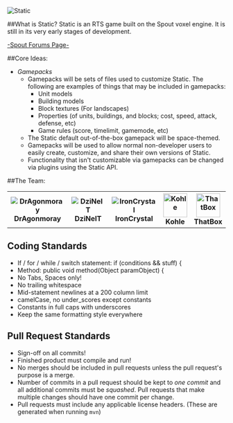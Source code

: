 ![Static](http://i.imgur.com/ExuZJ.png "Static")

##What is Static?
Static is an RTS game built on the Spout voxel engine. It is still in its very early stages of development.

[-Spout Forums Page-](http://forums.spout.org/threads/coregame-static-voxel-based-real-time-strategy-game.3293/)

##Core Ideas:
- _Gamepacks_
    + Gamepacks will be sets of files used to customize Static. The following are examples of things that may be included in gamepacks:
        * Unit models
        * Building models
        * Block textures (For landscapes)
        * Properties (of units, buildings, and blocks; cost, speed, attack, defense, etc)
        * Game rules (score, timelimit, gamemode, etc)
    + The Static default out-of-the-box gamepack will be space-themed.
    + Gamepacks will be used to allow normal non-developer users to easily create, customize, and share their own versions of Static.
    + Functionality that isn't customizable via gamepacks can be changed via plugins using the Static API.

##The Team:
<table>
	<tr>
		<th><img src="http://minotar.net/helm/DrAgonmoray/55" alt="DrAgonmoray" title="DrAgonmoray"/><br/>DrAgonmoray</th>
		<th><img src="https://en.gravatar.com/userimage/33964137/1a88e05eaeb009a4323e3076b309313c.png?size=55" alt="DziNeIT" title="DziNeIT"/><br/>DziNeIT</th>
		<th><img src="http://en.gravatar.com/userimage/36607853/8a0a5af7c32f01350a4aa64353cf9b44.jpg?size=55" alt="IronCrystal" title="IronCrystal"/><br/>IronCrystal</th>
		<th><img src="https://dl.dropbox.com/u/35876967/fancykohlewhitebg.png" width="55" height="55" alt="Kohle" title="Kohle"/><br/>Kohle</th>
		<th><img src="http://www.gravatar.com/avatar/b9564e9f047c5be52eb84728aca0d13d.png" height="55" width="55" alt="ThatBox" title="ThatBox"/><br/>ThatBox</th>
	</tr>
</table>

Coding Standards
----------------------------------
* If / for / while / switch statement: if (conditions && stuff) {
* Method: public void method(Object paramObject) {
* No Tabs, Spaces only!
* No trailing whitespace
* Mid-statement newlines at a 200 column limit
* camelCase, no under_scores except constants
* Constants in full caps with underscores
* Keep the same formatting style everywhere

Pull Request Standards
----------------------------------
* Sign-off on all commits!
* Finished product must compile and run!
* No merges should be included in pull requests unless the pull request's purpose is a merge.
* Number of commits in a pull request should be kept to *one commit* and all additional commits must be *squashed*. Pull requests that make multiple changes should have one commit per change.
* Pull requests must include any applicable license headers. (These are generated when running `mvn`)